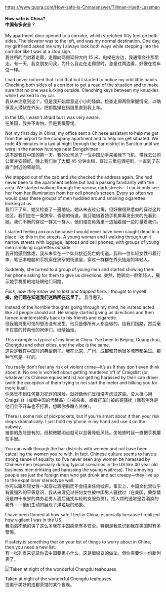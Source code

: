 https://www.quora.com/How-safe-is-China/answer/Tillman-Huett-Lassman

#### How safe is China?<br>中国有多安全？

My apartment door opened to a corridor, which stretched fifty feet on both sides. The elevator was to the left, and was my normal destination. One day, my girlfriend asked me why I always look both ways while stepping into the corridor like I was at a stop sign.    
我住所的门对着走廊，走廊向两侧延伸大约 15 米。电梯在左边，我通常会往那里走。有一天，我女朋友问我，为什么我走在走廊里时，总是往两边看，好像在找车位一样。

I had never noticed that I did that but I started to notice my odd little habits. Checking both sides of a corridor to get a read of the situation and to make sure that no one was lurking outside. Clenching keys between my knuckles while I walked to my car.    
我从未注意到这个，但是我开始留意这小小的怪癖。检查走廊两侧掌握情况，以确保没人潜伏在外头。把钥匙攥在指缝里直到我上车。

In the US, I wasn't afraid but I was very aware.    
在美国，我并不害怕，但是我很警惕。

Not my first day in China, my office sent a Chinese assistant to help me get from the airport to the company apartment and to help me get situated. We rode 45 minutes in a taxi at night through the bar district in Sanlitun until we were in the narrow hutongs near Dongzhimen.    
这不是我在中国的第一天。我的公司派了一位中国助手来接我下飞机，带我去公司公寓并安顿好。晚上我们坐了大概 45 分钟出租，穿过三里屯酒吧街，一直到了东直门附近的窄胡同。

We stepped out of the cab and she checked the address again. She had never been to the apartment before but had a passing familiarity with the area. We started walking through the narrow, dark streets—I could only see her from her illumination from her cell phone’s screen. Every so often we would pass these groups of men huddled around smoking cigarettes looking at us.    
我们下了车，她又检查了一遍地址。她从未去过公寓，但好像很熟悉似的穿过这片地区。我们走在一条狭窄、昏暗的街道。我只能借着她手机屏幕发出来的光看到她。我们不断的穿过一群又一群人，他们缩在角落里一边抽着烟一边打量着我们。

I started feeling anxious because I would never have been caught dead in a place like this in the streets. A young woman and I walking through unlit narrow streets with luggage, laptops and cell phones, with groups of young men smoking cigarettes outside.    
我开始感到焦虑，我从未呆在一个如此接近死亡的街道。我和一位年轻女性带着行李、笔记本电脑和手机穿在狭窄的街道里，穿过一群群在外头抽烟的年轻人。

Suddenly, she turned to a group of young men and started showing them her phone asking for them to give us directions.
突然，她转向一群年轻人，展示她手机里的地址跟他们问路。

_Fuck, now they know we're lost and trapped here._ I thought to myself.    
**操，他们现在知道我们迷路困在这里了。** 我寻思到。

Instead of the horrible thoughts going through my mind, he instead acted like all people should act. He simply started giving us directions and then turned uninterestedly back to his friends and cigarette.    
但我脑海里可怕的想法没有发生，他只是像所有人都会做的，给我们指路，然后毫不在意的转向他的同伴们，继续抽烟。


This example is typical of my time in China. I've been to Beijing, Guangzhou, Chengdu and other cities, and the vibe is the same.    
这只是我在中国时的典型例子。我在北京、广州、成都和其他很多城市都呆过。那种气氛是一样的。


You really don't feel any risk of violent crime—it’s as if they don't even think about it. No one is worried about getting murdered off of Craigslist (or whatever its Chinese equivalent is) nor getting harassed by their cab driver (with the exception of them trying to not start the meter and bilking you for more kuai).     
你感觉不到任何暴力犯罪的风险。就好像他们压根没考虑过这些。没人担心用 Craigslist（或者中国的代替品）时被杀害，或者打车时被的哥骚扰（偶有例外是他们会不开车也不打表，想跟你多蹭点外快）。

There is some risk of pickpockets, but if you're smart about it then your risk drops dramatically. I just hold my phone in my hand and use it on the subway.    
被偷的危险是有的，但稍微聪明点就可以显著降低风险。坐地铁时我一直把手机攥在手里。


You can walk through the bar districts with women and not have been catcalling the women you're with. In fact, Chinese culture seems to have a strong sense of equality so I've never seen any women be harassed by Chinese men (especially during typical scenarios in the US like 40 year old business men drinking and harassing the young waitress). The annoying people are just the foreign men who get drunk and act creepy—they live up to the expat loser stereotype well.    
你可以跟年轻女性一起穿过酒吧街而不会招来任何嘘声。事实上，中国文化里似乎有很强烈的平等意识，我从来没见过任何女性被中国男人骚扰过（在美国，典型情况是四十来岁的商务老男人酒后骚扰年轻的女服务员）。招人烦的通常是耍酒疯的老外——他们生动的展现了洋垃圾的形象。

I have been floored at how safe I feel in China, especially because I realized how vigilant I was in the US.    
我滔滔不绝的讲了这么多我在中国感觉有多安全。特别是我意识到我在美国时有多警惕。


If safety is something that on your list of things to worry about in China, then you need a new list.    
有一张列表来记录你去中国要担心什么，这是很稳妥的做法。但你需要你一份新列表了。

![Taken at night of the wonderful Chengdu teahouses.](https://raw.githubusercontent.com/zhengkai/translate/master/quora/202001/assets/02.jpg)

Taken at night of the wonderful Chengdu teahouses.    
拍摄于美妙的成都茶馆的某个夜晚。
